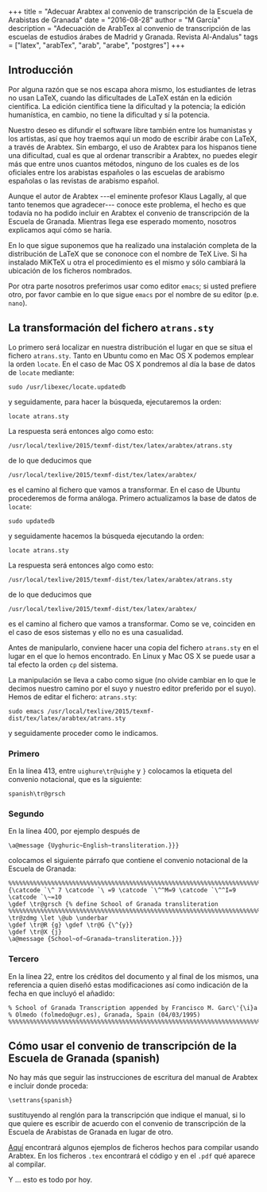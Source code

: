 +++
title = "Adecuar Arabtex al convenio de transcripción de la Escuela de Arabistas de Granada"
date =  "2016-08-28"
author =  "M García"
description = "Adecuación de ArabTex al convenio de transcripción de las escuelas de estudios árabes de Madrid y Granada. Revista Al-Andalus"
tags = ["latex", "arabTex", "arab", "arabe", "postgres"]
+++

## Introducción

Por alguna razón que se nos escapa ahora mismo, los estudiantes de
letras no usan LaTeX, cuando las dificultades de LaTeX están en la
edición científica. La edición científica tiene la dificultad y la
potencia; la edición humanística, en cambio, no tiene la dificultad y
sí la potencia.

Nuestro deseo es difundir el software libre también entre los
humanistas y los artistas, así que hoy traemos aquí un modo de
escribir árabe con LaTeX, a través de Arabtex. Sin embargo, el uso de
Arabtex para los hispanos tiene una dificultad, cual es que al ordenar
transcribir a Arabtex, no puedes elegir más que entre unos cuantos
métodos, ninguno de los cuales es de los oficiales entre los arabistas
españoles o las escuelas de arabismo españolas o las revistas de
arabismo español.

Aunque el autor de Arabtex ---el eminente profesor Klaus Lagally, al
que tanto tenemos que agradecer--- conoce este problema, el hecho es
que todavía no ha podido incluir en Arabtex el convenio de
transcripción de la Escuela de Granada. Mientras llega ese esperado
momento, nosotros explicamos aquí cómo se haría.

En lo que sigue suponemos que ha realizado una instalación completa de
la distribución de LaTeX que se cononoce con el nombre de TeX Live. Si
ha instalado MiKTeX u otra el procedimiento es el mismo y sólo
cambiará la ubicación de los ficheros nombrados.

Por otra parte nosotros preferimos usar como editor `emacs`; si usted
prefiere otro, por favor cambie en lo que sigue `emacs` por el nombre
de su editor (p.e. `nano`). 

## La transformación del fichero `atrans.sty`

Lo primero será localizar en nuestra distribución el lugar en que se
situa el fichero `atrans.sty`. Tanto en Ubuntu como en Mac OS X
podemos emplear la orden `locate`. En el caso de Mac OS X pondremos al
día la base de datos de `locate` mediante:

	sudo /usr/libexec/locate.updatedb

y seguidamente, para hacer la búsqueda, ejecutaremos la orden:

	locate atrans.sty

La respuesta será entonces algo como esto:
	
	/usr/local/texlive/2015/texmf-dist/tex/latex/arabtex/atrans.sty

de lo que deducimos que

	/usr/local/texlive/2015/texmf-dist/tex/latex/arabtex/

es el camino al fichero que vamos a transformar. En el caso de Ubuntu
procederemos de forma análoga. Primero actualizamos la base de datos
de `locate`:

	sudo updatedb

y seguidamente hacemos la búsqueda ejecutando la orden:

	locate atrans.sty

La respuesta será entonces algo como esto:

	/usr/local/texlive/2015/texmf-dist/tex/latex/arabtex/atrans.sty

de lo que deducimos que

	/usr/local/texlive/2015/texmf-dist/tex/latex/arabtex/

es el camino al fichero que vamos a transformar. Como se ve, coinciden
en el caso de esos sistemas y ello no es una casualidad.

Antes de manipularlo, conviene hacer una copia del fichero
`atrans.sty` en el lugar en el que lo hemos encontrado. En Linux y Mac
OS X se puede usar a tal efecto la orden `cp` del sistema.

La manipulación se lleva a cabo como sigue (no olvide cambiar en lo
que le decimos nuestro camino por el suyo y nuestro editor preferido
por el suyo). Hemos de editar el fichero:
`atrans.sty`:

	sudo emacs /usr/local/texlive/2015/texmf-dist/tex/latex/arabtex/atrans.sty

y seguidamente proceder como le indicamos.

### Primero

En la línea 413, entre `uighure\tr@uighe` y `}` colocamos la
etiqueta del convenio notacional, que es la siguiente:

	spanish\tr@grsch

### Segundo

En la línea 400, por ejemplo después de

	\a@message {Uyghuric~English~transliteration.}}}

colocamos el siguiente párrafo que contiene el convenio notacional de
la Escuela de Granada:

	%%%%%%%%%%%%%%%%%%%%%%%%%%%%%%%%%%%%%%%%%%%%%%%%%%%%%%%%%%%%%%%%%%%%%%%
	{\catcode `\^ 7 \catcode `\ =9 \catcode `\^^M=9 \catcode `\^^I=9
	\catcode `\~=10
	\gdef \tr@grsch {% define School of Granada transliteration
	%%%%%%%%%%%%%%%%%%%%%%%%%%%%%%%%%%%%%%%%%%%%%%%%%%%%%%%%%%%%%%%%%%%%%%%
	\tr@zdmg \let \@ub \underbar
	\gdef \tr@R {g} \gdef \tr@G {\^{y}}
	\gdef \tr@X {j}
	\a@message {School~of~Granada~transliteration.}}}

### Tercero

En la línea 22, entre los créditos del documento y al final de los
mismos, una referencia a quien diseñó estas modificaciones así como
indicación de la fecha en que incluyó el añadido:

	% School of Granada Transcription appended by Francisco M. Garc\'{\i}a
	% Olmedo (folmedo@ugr.es), Granada, Spain (04/03/1995)
	%%%%%%%%%%%%%%%%%%%%%%%%%%%%%%%%%%%%%%%%%%%%%%%%%%%%%%%%%%%%%%%%%%%%%%%%

## Cómo usar el convenio de transcripción de la Escuela de Granada (spanish)

No hay más que seguir las instrucciones de escritura del manual de
Arabtex e incluir donde proceda:

	\settrans{spanish}

sustituyendo al renglón para la transcripción que indique el manual, si
lo que quiere es escribir de acuerdo con el convenio de transcripción
de la Escuela de Arabistas de Granada en lugar de otro.

[Aquí](http://www.ugr.es/local/folmedo/zip/arabe.zip) encontrará
algunos ejemplos de ficheros hechos para compilar usando Arabtex. En
los ficheros `.tex` encontrará el código y en el `.pdf` qué aparece al
compilar.

Y ... esto es todo por hoy.
